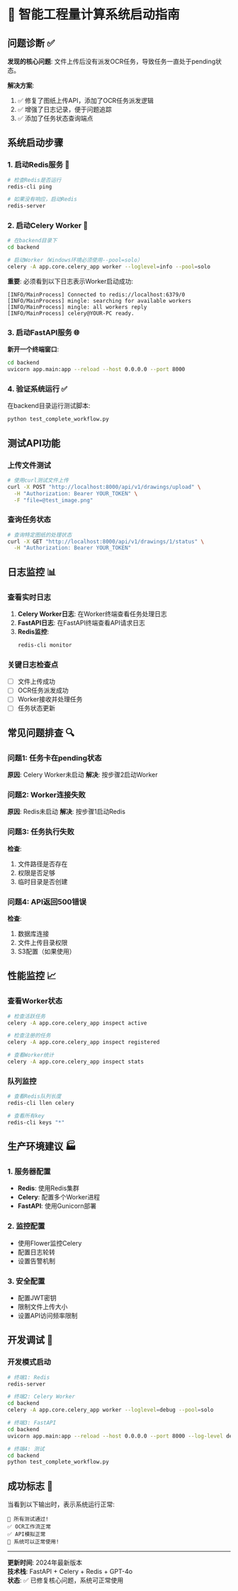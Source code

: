 # 🚀 智能工程量计算系统启动指南

## 问题诊断 ✅

**发现的核心问题**: 文件上传后没有派发OCR任务，导致任务一直处于pending状态。

**解决方案**: 
1. ✅ 修复了图纸上传API，添加了OCR任务派发逻辑
2. ✅ 增强了日志记录，便于问题追踪
3. ✅ 添加了任务状态查询端点

## 系统启动步骤

### 1. 启动Redis服务 🔴
```bash
# 检查Redis是否运行
redis-cli ping

# 如果没有响应，启动Redis
redis-server
```

### 2. 启动Celery Worker 🔧
```bash
# 在backend目录下
cd backend

# 启动Worker（Windows环境必须使用--pool=solo）
celery -A app.core.celery_app worker --loglevel=info --pool=solo
```

**重要**: 必须看到以下日志表示Worker启动成功:
```
[INFO/MainProcess] Connected to redis://localhost:6379/0
[INFO/MainProcess] mingle: searching for available workers
[INFO/MainProcess] mingle: all workers reply
[INFO/MainProcess] celery@YOUR-PC ready.
```

### 3. 启动FastAPI服务 🌐
**新开一个终端窗口**:
```bash
cd backend
uvicorn app.main:app --reload --host 0.0.0.0 --port 8000
```

### 4. 验证系统运行 ✅
在backend目录运行测试脚本:
```bash
python test_complete_workflow.py
```

## 测试API功能

### 上传文件测试
```bash
# 使用curl测试文件上传
curl -X POST "http://localhost:8000/api/v1/drawings/upload" \
  -H "Authorization: Bearer YOUR_TOKEN" \
  -F "file=@test_image.png"
```

### 查询任务状态
```bash
# 查询特定图纸的处理状态
curl -X GET "http://localhost:8000/api/v1/drawings/1/status" \
  -H "Authorization: Bearer YOUR_TOKEN"
```

## 日志监控 📊

### 查看实时日志
1. **Celery Worker日志**: 在Worker终端查看任务处理日志
2. **FastAPI日志**: 在FastAPI终端查看API请求日志
3. **Redis监控**: 
   ```bash
   redis-cli monitor
   ```

### 关键日志检查点
- [ ] 文件上传成功
- [ ] OCR任务派发成功
- [ ] Worker接收并处理任务
- [ ] 任务状态更新

## 常见问题排查 🔍

### 问题1: 任务卡在pending状态
**原因**: Celery Worker未启动
**解决**: 按步骤2启动Worker

### 问题2: Worker连接失败
**原因**: Redis未启动
**解决**: 按步骤1启动Redis

### 问题3: 任务执行失败
**检查**: 
1. 文件路径是否存在
2. 权限是否足够
3. 临时目录是否创建

### 问题4: API返回500错误
**检查**:
1. 数据库连接
2. 文件上传目录权限
3. S3配置（如果使用）

## 性能监控 📈

### 查看Worker状态
```bash
# 检查活跃任务
celery -A app.core.celery_app inspect active

# 检查注册的任务
celery -A app.core.celery_app inspect registered

# 查看Worker统计
celery -A app.core.celery_app inspect stats
```

### 队列监控
```bash
# 查看Redis队列长度
redis-cli llen celery

# 查看所有key
redis-cli keys "*"
```

## 生产环境建议 🏭

### 1. 服务器配置
- **Redis**: 使用Redis集群
- **Celery**: 配置多个Worker进程
- **FastAPI**: 使用Gunicorn部署

### 2. 监控配置
- 使用Flower监控Celery
- 配置日志轮转
- 设置告警机制

### 3. 安全配置
- 配置JWT密钥
- 限制文件上传大小
- 设置API访问频率限制

## 开发调试 🔧

### 开发模式启动
```bash
# 终端1: Redis
redis-server

# 终端2: Celery Worker
cd backend
celery -A app.core.celery_app worker --loglevel=debug --pool=solo

# 终端3: FastAPI
cd backend  
uvicorn app.main:app --reload --host 0.0.0.0 --port 8000 --log-level debug

# 终端4: 测试
cd backend
python test_complete_workflow.py
```

## 成功标志 🎉

当看到以下输出时，表示系统运行正常:
```
🎉 所有测试通过!
✅ OCR工作流正常
✅ API模拟正常
🚀 系统可以正常使用!
```

---
**更新时间**: 2024年最新版本  
**技术栈**: FastAPI + Celery + Redis + GPT-4o  
**状态**: ✅ 已修复核心问题，系统可正常使用 